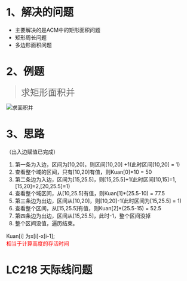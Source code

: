 # 1、解决的问题
- 主要解决的是ACM中的矩形面积问题
- 矩形周长问题
- 多边形面积问题

# 2、例题  
> <font size=5>求矩形面积并</font> 

![求面积并](https://pic2.zhimg.com/80/v2-2d1985c4da68213ca595398489dfb9d9_720w.webp)


# 3、思路
（出入边赋值已完成）
1. 第一条为入边，区间为[10,20]，则区间[10,20] +1(此时区间[10,20] = 1)
2. 查看整个域的区间，只有[10,20]有值，则Kuan[0]*10 = 50
3. 第二条边为入边，区间为[15,25.5]，则[15,25.5]+1(此时区间[10,15]=1,[15,20]=2,[20,25.5]=1)
4. 查看整个域区间，从[10,25.5]有值，则Kuan[1]*(25.5-10) = 77.5
5. 第三条边为出边，区间从[10,20]，则[10,20]-1(此时区间为[15,25.5] = 1)
6. 查看整个区间，从[15,25.5]有值，则Kuan[2]*(25.5-15) = 52.5
7. 第四条边为出边，区间从[15,25.5]，此时-1，整个区间没掉
8. 整个区间没值，遍历结束。

Kuan[i] 为x[i]-x[i-1];  
<font color="red">相当于计算高度的存活时间</font>





# LC218 天际线问题

